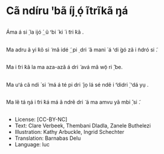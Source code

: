 # Cã ndíru ꞌbã íj̣ ọ́ ĩtrĩkã ŋá

##
Áma á si ̣́ la ijó
̣́ ̣ ũ ꞌbi ́ ki ́
i ̃tri ̃kã .


##
Ma adru ã yi ̃kõ si ̃ mâ
idé
̣̃ ̣ pi ̣ dri ̃ ã mani ́ á ꞌdi ́gó
zã i ̃ndró si ̃.


##
Ma i ̃tri ̃kã la ma aza-azâ
á dri ̃ avá mâ wọ̃ ri ̣̂ be.


##
Ma uꞌá cã ndi ́ si ̃ má
á té pi dri ̃ jọ lá sé ndẽ
i ̃ꞌdidri ̣́ ꞌdá yụ .


##
Ma lẽ tá ŋá i ̃tri ̃ká má
ã ndrẽ dri ̃ á ma amvu
yã mbi ̣̂ si ̃.


##
* License: [CC-BY-NC]
* Text: Clare Verbeek, Thembani Dladla, Zanele Buthelezi
* Illustration: Kathy Arbuckle, Ingrid Schechter
* Translation: Barnabas Delu
* Language: luc

